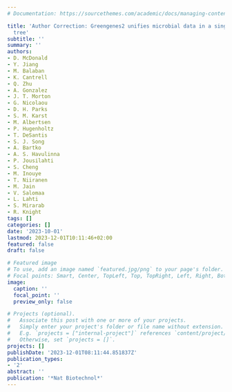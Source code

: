 ```yaml
---
# Documentation: https://sourcethemes.com/academic/docs/managing-content/

title: 'Author Correction: Greengenes2 unifies microbial data in a single reference
  tree'
subtitle: ''
summary: ''
authors:
- D. McDonald
- Y. Jiang
- M. Balaban
- K. Cantrell
- Q. Zhu
- A. Gonzalez
- J. T. Morton
- G. Nicolaou
- D. H. Parks
- S. M. Karst
- M. Albertsen
- P. Hugenholtz
- T. DeSantis
- S. J. Song
- A. Bartko
- A. S. Havulinna
- P. Jousilahti
- S. Cheng
- M. Inouye
- T. Niiranen
- M. Jain
- V. Salomaa
- L. Lahti
- S. Mirarab
- R. Knight
tags: []
categories: []
date: '2023-10-01'
lastmod: 2023-12-01T10:11:46+02:00
featured: false
draft: false

# Featured image
# To use, add an image named `featured.jpg/png` to your page's folder.
# Focal points: Smart, Center, TopLeft, Top, TopRight, Left, Right, BottomLeft, Bottom, BottomRight.
image:
  caption: ''
  focal_point: ''
  preview_only: false

# Projects (optional).
#   Associate this post with one or more of your projects.
#   Simply enter your project's folder or file name without extension.
#   E.g. `projects = ["internal-project"]` references `content/project/deep-learning/index.md`.
#   Otherwise, set `projects = []`.
projects: []
publishDate: '2023-12-01T08:11:44.851837Z'
publication_types:
- '2'
abstract: ''
publication: '*Nat Biotechnol*'
---
```

